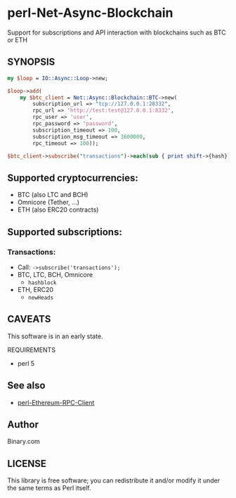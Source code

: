 
# perl-Net-Async-Blockchain

Support for subscriptions and API interaction with blockchains such as BTC or ETH

## SYNOPSIS

```perl
my $loop = IO::Async::Loop->new;

$loop->add(
	my $btc_client = Net::Async::Blockchain::BTC->new(
		subscription_url => "tcp://127.0.0.1:28332",
		rpc_url => 'http://test:test@127.0.0.1:8332',
        rpc_user => 'user',
        rpc_password => 'password',
		subscription_timeout => 100,
		subscription_msg_timeout => 3600000,
		rpc_timeout => 100));

$btc_client->subscribe("transactions")->each(sub { print shift->{hash})->get;
```

## Supported cryptocurrencies:

- BTC (also LTC and BCH)
- Omnicore (Tether, ...)
- ETH (also ERC20 contracts)

## Supported subscriptions:

### Transactions:
- Call: `->subscribe('transactions');`
- BTC, LTC, BCH, Omnicore
	- `hashblock`
- ETH, ERC20
	- `newHeads`

## CAVEATS

This software is in an early state.

REQUIREMENTS

-   perl 5

## See also
- [perl-Ethereum-RPC-Client](https://github.com/binary-com/perl-Ethereum-RPC-Client)

## Author
Binary.com

## LICENSE

This library is free software; you can redistribute it and/or modify it under the same terms as Perl itself.
